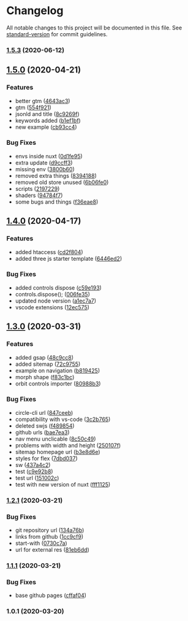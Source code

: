 # Changelog

All notable changes to this project will be documented in this file. See [standard-version](https://github.com/conventional-changelog/standard-version) for commit guidelines.

### [1.5.3](https://github.com/LuXDAmore/generative-art/compare/v1.5.2...v1.5.3) (2020-06-12)

## [1.5.0](https://github.com/LuXDAmore/generative-art/compare/v1.4.1...v1.5.0) (2020-04-21)


### Features

* better gtm ([4643ac3](https://github.com/LuXDAmore/generative-art/commit/4643ac3563ef470e6912c00c8b7f9aa11c024fa9))
* gtm ([554f921](https://github.com/LuXDAmore/generative-art/commit/554f921d81b6abc2b26cc2fccdf075138ade06a1))
* jsonld and title ([8c9269f](https://github.com/LuXDAmore/generative-art/commit/8c9269f5db5de36679b47e09824bc52ce6b400c9))
* keywords added ([b1ef1bf](https://github.com/LuXDAmore/generative-art/commit/b1ef1bfedf30844486b622e5cfb47fdf68bcc8a7))
* new example ([cb93cc4](https://github.com/LuXDAmore/generative-art/commit/cb93cc474693b9d901eda02266c228d2679cdb87))


### Bug Fixes

* envs inside nuxt ([0d1fe95](https://github.com/LuXDAmore/generative-art/commit/0d1fe950aa380b3690d96fc95eb5ebb7a48c6344))
* extra update ([d9ccff3](https://github.com/LuXDAmore/generative-art/commit/d9ccff31e4ec586ebb3e0948cbf513c675e0e4ba))
* missing env ([3800b60](https://github.com/LuXDAmore/generative-art/commit/3800b6090147b0f4d07b7b2afc22af71841aa3af))
* removed extra things ([8394188](https://github.com/LuXDAmore/generative-art/commit/8394188ee06ecc485936e7c3e32ffde31a9e7722))
* removed old store unused ([6b06fe0](https://github.com/LuXDAmore/generative-art/commit/6b06fe04cfdc34e8c0d8dd9baba948db1eadb55c))
* scripts ([2197229](https://github.com/LuXDAmore/generative-art/commit/2197229b960b774413c05a9b573c2a933df0f40a))
* shaders ([94784f7](https://github.com/LuXDAmore/generative-art/commit/94784f774de3926d5cf40f53737af07adeb95ec7))
* some bugs and things ([f36eae8](https://github.com/LuXDAmore/generative-art/commit/f36eae8f0ed1997962b5605dd9807aedc860db5b))

## [1.4.0](https://github.com/LuXDAmore/generative-art/compare/v1.3.1...v1.4.0) (2020-04-17)


### Features

* added htaccess ([cd2f804](https://github.com/LuXDAmore/generative-art/commit/cd2f8047e7cacbcebbf5352522959874a4fa8860))
* added three js starter template ([6446ed2](https://github.com/LuXDAmore/generative-art/commit/6446ed275cce044a2a0b15a9c06f72aef6433ec3))


### Bug Fixes

* added controls dispose ([c59e193](https://github.com/LuXDAmore/generative-art/commit/c59e19364bd05a933c1c516ff7fad00c792f4295))
* controls.dispose(); ([006fe35](https://github.com/LuXDAmore/generative-art/commit/006fe350f5fc2a0905b87b77adda62b3cd822ad3))
* updated node version ([a1ec7a7](https://github.com/LuXDAmore/generative-art/commit/a1ec7a7562b15f81a3153c92485021e00ba78079))
* vscode extensions ([12ec575](https://github.com/LuXDAmore/generative-art/commit/12ec575cc200d7d17e252c3eac28b16dc901e293))

## [1.3.0](https://github.com/LuXDAmore/generative-art/compare/v1.2.2...v1.3.0) (2020-03-31)


### Features

* added gsap ([48c9cc8](https://github.com/LuXDAmore/generative-art/commit/48c9cc8a9f320910ce5127d9c6120fafbd2ca87a))
* added sitemap ([72c9755](https://github.com/LuXDAmore/generative-art/commit/72c9755656d3c3d833b53a0bde7d4f739fbd7bbf))
* example on navigation ([b819425](https://github.com/LuXDAmore/generative-art/commit/b819425312ccfdc20089f21d03e90b1bc7e9a20b))
* morph shape ([f83c1bc](https://github.com/LuXDAmore/generative-art/commit/f83c1bc3b0189106416164a61e4de29b60447042))
* orbit controls importer ([80988b3](https://github.com/LuXDAmore/generative-art/commit/80988b325420d67cc4761668edf1632d1aa1e365))


### Bug Fixes

* circle-cli url ([847ceeb](https://github.com/LuXDAmore/generative-art/commit/847ceebc3cc21f020a939e676e7133c22ac50ee4))
* compatibility with vs-code ([3c2b765](https://github.com/LuXDAmore/generative-art/commit/3c2b7651511771ca02cc47814761a7e7b82a156a))
* deleted swjs ([f489854](https://github.com/LuXDAmore/generative-art/commit/f48985482697f31a7cdc98f028333d60196479d1))
* github urls ([bae7ea3](https://github.com/LuXDAmore/generative-art/commit/bae7ea34b63554804dc42e4163d93c9ef9ed5ae1))
* nav menu unclicable ([8c50c49](https://github.com/LuXDAmore/generative-art/commit/8c50c492bba7d9aae4eb8e3bcf614ca75eadccbd))
* problems with width and height ([250107f](https://github.com/LuXDAmore/generative-art/commit/250107f62d80f2df9984193d56b8d7bf1efe6bfa))
* sitemap homepage url ([b3e8d6e](https://github.com/LuXDAmore/generative-art/commit/b3e8d6ebc64ecbb3dae3d60a9868658a3a9ba66e))
* styles for flex ([7dbd037](https://github.com/LuXDAmore/generative-art/commit/7dbd037d4055eda6dd55f95ab843ed1e4c63fd88))
* sw ([437a4c2](https://github.com/LuXDAmore/generative-art/commit/437a4c2555590d92ae1b1f553fb912156b944d8b))
* test ([c9e92b8](https://github.com/LuXDAmore/generative-art/commit/c9e92b8d12bbcb989fe0b36f4e6823412525bfd2))
* test url ([151002c](https://github.com/LuXDAmore/generative-art/commit/151002cc9cd3b9b63a66dc0a20ade9df5b72f667))
* test with new version of nuxt ([fff1125](https://github.com/LuXDAmore/generative-art/commit/fff11256b2447e7fccdcb78c444cd36ac220493b))

### [1.2.1](https://github.com/LuXDAmore/generative-art/compare/v1.2.0...v1.2.1) (2020-03-21)


### Bug Fixes

* git repository url ([134a76b](https://github.com/LuXDAmore/generative-art/commit/134a76b6c614f8fd22c94f19e49b7c9c64afd91d))
* links from github ([1cc9cf9](https://github.com/LuXDAmore/generative-art/commit/1cc9cf9e91d8c1eb4ff7fc5a9e77b36cb188df41))
* start-with ([0730c7a](https://github.com/LuXDAmore/generative-art/commit/0730c7a160c3c94e3ad4b3a347812047fea015f1))
* url for external res ([81eb6dd](https://github.com/LuXDAmore/generative-art/commit/81eb6dd6b5087c49a83da10abb639b324ed70bbe))

### [1.1.1](https://github.com/LuXDAmore/generative-art/compare/v1.1.0...v1.1.1) (2020-03-21)


### Bug Fixes

* base github pages ([cffaf04](https://github.com/LuXDAmore/generative-art/commit/cffaf04cfbac79950427d20829bedca40eb67c02))

### 1.0.1 (2020-03-20)
